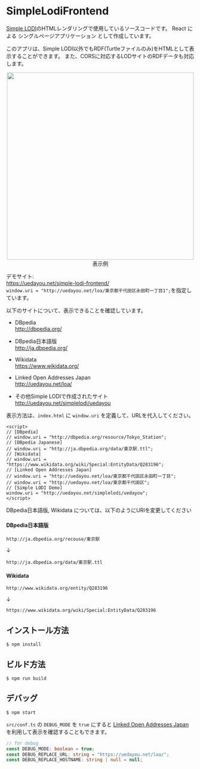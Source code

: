 # SimpleLodiFrontend

[Simple LODI](https://github.com/uedayou/simplelodi)のHTMLレンダリングで使用しているソースコードです。
React による シングルページアプリケーション として作成しています。

このアプリは、Simple LODI以外でもRDF(Turtleファイルのみ)をHTMLとして表示することができます。
また、CORSに対応するLODサイトのRDFデータも対応します。

<p align="center">
<img src="https://uedayou.net/simple-lodi-frontend-demo.jpg" width="500px" />
<br />
表示例
</p>

デモサイト:  
<https://uedayou.net/simple-lodi-frontend/>  
`window.uri = "http://uedayou.net/loa/東京都千代田区永田町一丁目1";`を指定しています。  

以下のサイトについて、表示できることを確認しています。

- DBpedia  
<http://dbpedia.org/>

- DBpedia日本語版  
<http://ja.dbpedia.org/>

- Wikidata  
<https://www.wikidata.org/>

- Linked Open Addresses Japan  
<http://uedayou.net/loa/>

- その他Simple LODIで作成されたサイト  
<http://uedayou.net/simplelodi/uedayou>

表示方法は、`index.html` に `window.uri` を定義して、URLを代入してください。

```
<script>
// [DBpedia]
// window.uri = "http://dbpedia.org/resource/Tokyo_Station";
// [DBpedia Japanese]
// window.uri = "http://ja.dbpedia.org/data/東京駅.ttl";
// [Wikidata]
// window.uri = "https://www.wikidata.org/wiki/Special:EntityData/Q283196";
// [Linked Open Addresses Japan]
// window.uri = "http://uedayou.net/loa/東京都千代田区永田町一丁目";
// window.uri = "http://uedayou.net/loa/東京都千代田区";
// [Simple LODI Demo]
window.uri = "http://uedayou.net/simplelodi/uedayou";
</script>
```

DBpedia日本語版, Wikidata については、以下のようにURIを変更してください

#### DBpedia日本語版

```
http://ja.dbpedia.org/recouse/東京駅
```
↓
```
http://ja.dbpedia.org/data/東京駅.ttl
```

#### Wikidata

```
http://www.wikidata.org/entity/Q283196
```
↓
```
https://www.wikidata.org/wiki/Special:EntityData/Q283196
```

## インストール方法

```
$ npm install
```

## ビルド方法

```
$ npm run build
```

## デバッグ

```
$ npm start
```

`src/conf.ts` の `DEBUG_MODE` を `true` にすると [Linked Open Addresses Japan](https://uedayou.net/loa/) を利用して表示を確認することもできます。

```src/conf.ts
// for debug
const DEBUG_MODE: boolean = true;
const DEBUG_REPLACE_URL: string = "https://uedayou.net/loa/";
const DEBUG_REPLACE_HOSTNAME: string | null = null;
```
